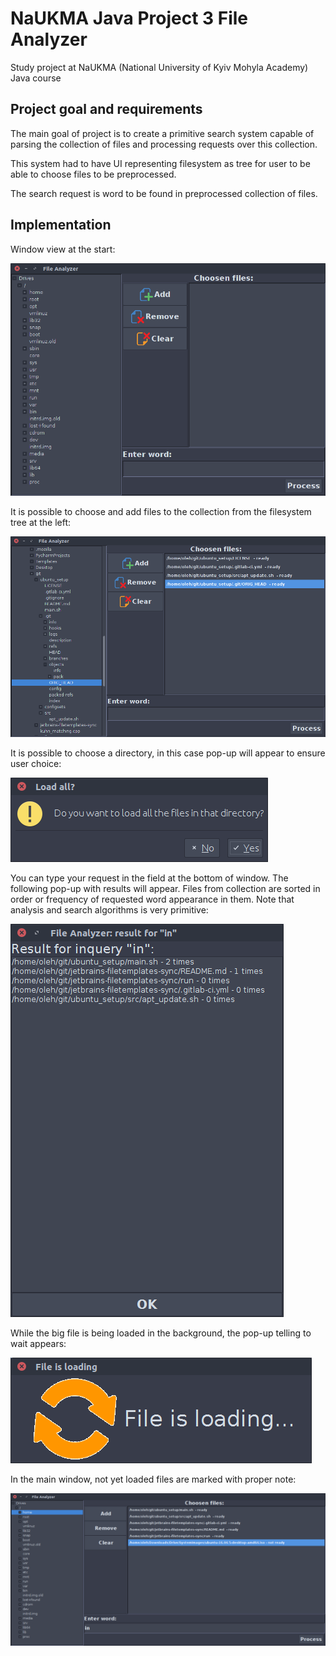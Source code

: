 # NaUKMA Java Project 3 File Analyzer

Study project at NaUKMA (National University of Kyiv Mohyla Academy) Java course

## Project goal and requirements

The main goal of project is to create a primitive search system capable of
parsing the collection of files and processing requests over this collection.

This system had to have UI representing filesystem as tree for user to be
able to choose files to be preprocessed.

The search request is word to be found in preprocessed collection of files.

## Implementation

Window view at the start:

![Window view at the start](readme_resources/screenshot_1.png)

It is possible to choose and add files to the collection from the filesystem
tree at the left:

![Adding files from filesystem tree](readme_resources/screenshot_2.png)

It is possible to choose a directory, in this case pop-up will appear to ensure
user choice:

![Direcotry adding pop-up](readme_resources/screenshot_3.png)

You can type your request in the field at the bottom of window. The following
pop-up with results will appear. Files from collection are sorted in order or
frequency of requested word appearance in them. Note that analysis and
search algorithms is very primitive:

![Pop-up window with results](readme_resources/screenshot_4.png)

While the big file is being loaded in the background, the pop-up telling to
wait appears:

![File is being loaded pop-up](readme_resources/screenshot_5.png)

In the main window, not yet loaded files are marked with proper note:

![Unloaded files in the main window](readme_resources/screenshot_6.png)

